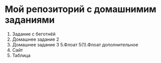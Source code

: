 # Мой репозиторий с домашнимим заданиями
1. Задание с беготнёй 
2. Домашнее задание 2
3. Домашнее задание 3
5.Флоат
5(1).Флоат дополнительное
6. Сайт
10. Таблица